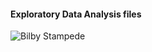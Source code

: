 #### Exploratory Data Analysis files

![Bilby Stampede](http://art.less.ly/2011/magical-buffalo/normal-buffalo.png)
